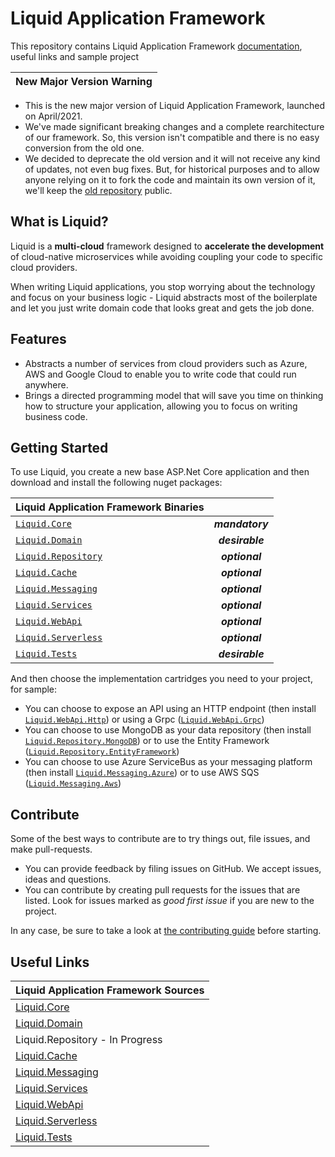 # Liquid Application Framework

This repository contains Liquid Application Framework [documentation](docs/About-Liquid.md), useful links and sample project

| New Major Version Warning |
|----|
- This is the new major version of Liquid Application Framework, launched on April/2021. 
- We've made significant breaking changes and a complete rearchitecture of our framework. So, this version isn't compatible and there is no easy conversion from the old one. 
- We decided to deprecate the old version and it will not receive any kind of updates, not even bug fixes. But, for historical purposes and to allow anyone relying on it to fork the code and maintain its own version of it, we'll keep the [old repository](https://github.com/Avanade/Liquid-Application-Framework-1.0-deprecated) public. 


## What is Liquid?
Liquid is a **multi-cloud** framework designed to **accelerate the development** of cloud-native microservices while avoiding coupling your code to specific cloud providers.

When writing Liquid applications, you stop worrying about the technology and focus on your business logic - Liquid abstracts most of the boilerplate and let you just write domain code that looks great and gets the job done.


## Features
- Abstracts a number of services from cloud providers such as Azure, AWS and Google Cloud to enable you to write code that could run anywhere.
- Brings a directed programming model that will save you time on thinking how to structure your application, allowing you to focus on writing business code.


## Getting Started
To use Liquid, you create a new base ASP.Net Core application and then download and install the following nuget packages:

| Liquid Application Framework Binaries |  |
| :-- | :--: |
| [`Liquid.Core`](https://www.nuget.org/packages/Liquid.Core) | **_mandatory_** |
| [`Liquid.Domain`](https://www.nuget.org/packages/Liquid.Domain) | **_desirable_** | 
| [`Liquid.Repository`](https://www.nuget.org/packages/Liquid.Repository) | **_optional_** | 
| [`Liquid.Cache`](https://www.nuget.org/packages/Liquid.Cache) | **_optional_** | 
| [`Liquid.Messaging`](https://www.nuget.org/packages/Liquid.Messaging) | **_optional_** | 
| [`Liquid.Services`](https://www.nuget.org/packages/Liquid.Services) | **_optional_** | 
| [`Liquid.WebApi`](https://www.nuget.org/packages/Liquid.WebApi) | **_optional_** |
| [`Liquid.Serverless`](https://www.nuget.org/packages/Liquid.Serverless) | **_optional_** |
| [`Liquid.Tests`](https://www.nuget.org/packages/Liquid.Tests) | **_desirable_** | 

And then choose the implementation cartridges you need to your project, for sample:
- You can choose to expose an API using an HTTP endpoint (then install [`Liquid.WebApi.Http`](https://www.nuget.org/packages/Liquid.WebApi)) or using a Grpc ([`Liquid.WebApi.Grpc`](https://www.nuget.org/packages/Liquid.Grpc))
- You can choose to use MongoDB as your data repository (then install [`Liquid.Repository.MongoDB`](https://www.nuget.org/packages/Liquid.Repository.MongoDB)) or to use the Entity Framework ([`Liquid.Repository.EntityFramework`](https://www.nuget.org/packages/Liquid.Repository.EntityFramework))
- You can choose to use Azure ServiceBus as your messaging platform (then install [`Liquid.Messaging.Azure`](https://www.nuget.org/packages/Liquid.Messaging.Azure)) or to use AWS SQS ([`Liquid.Messaging.Aws`](https://www.nuget.org/packages/Liquid.Messaging.Aws))


## Contribute
Some of the best ways to contribute are to try things out, file issues, and make pull-requests.
- You can provide feedback by filing issues on GitHub. We accept issues, ideas and questions. 
- You can contribute by creating pull requests for the issues that are listed. Look for issues marked as _good first issue_ if you are new to the project.

In any case, be sure to take a look at [the contributing guide](CONTRIBUTING.md) before starting.


## Useful Links

| Liquid Application Framework Sources | 
| :-- | 
| [Liquid.Core](https://github.com/Avanade/Liquid.Core) |
| [Liquid.Domain](https://github.com/Avanade/Liquid.Domain) |
| Liquid.Repository - In Progress |
| [Liquid.Cache](https://github.com/Avanade/Liquid.Cache) |
| [Liquid.Messaging](https://github.com/Avanade/Liquid.Messaging) |
| [Liquid.Services](https://github.com/Avanade/Liquid.Services) |
| [Liquid.WebApi](https://github.com/Avanade/Liquid.WebApi) |
| [Liquid.Serverless](https://github.com/Avanade/Liquid.Serverless) |
| [Liquid.Tests](https://github.com/Avanade/Liquid.Tests) | 

